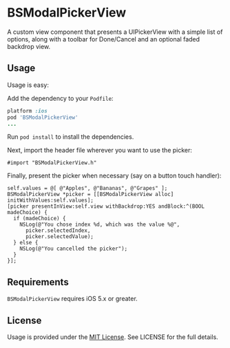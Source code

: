 BSModalPickerView
=================

A custom view component that presents a UIPickerView with a simple list of options, 
along with a toolbar for Done/Cancel and an optional faded backdrop view.


## Usage

Usage is easy:

Add the dependency to your `Podfile`:

```ruby
platform :ios
pod 'BSModalPickerView'
...
```

Run `pod install` to install the dependencies.

Next, import the header file wherever you want to use the picker:

```objc
#import "BSModalPickerView.h"
```

Finally, present the picker when necessary (say on a button touch handler):

```objc
self.values = @[ @"Apples", @"Bananas", @"Grapes" ];
BSModalPickerView *picker = [[BSModalPickerView alloc] initWithValues:self.values];
[picker presentInView:self.view withBackdrop:YES andBlock:^(BOOL madeChoice) {
  if (madeChoice) {
    NSLog(@"You chose index %d, which was the value %@", 
      picker.selectedIndex,
      picker.selectedValue);
  } else {
    NSLog(@"You cancelled the picker");
  }
}];
```

## Requirements

`BSModalPickerView` requires iOS 5.x or greater.


## License

Usage is provided under the [MIT License](http://http://opensource.org/licenses/mit-license.php).  See LICENSE for the full details.
